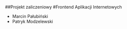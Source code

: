 ##Projekt zaliczeniowy
#Frontend Aplikacji Internetowych

-   Marcin Pałubiński
-   Patryk Modzelewski
